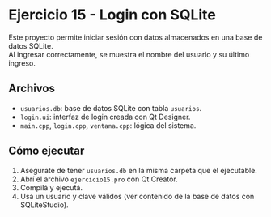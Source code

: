 # Ejercicio 15 - Login con SQLite

Este proyecto permite iniciar sesión con datos almacenados en una base de datos SQLite.  
Al ingresar correctamente, se muestra el nombre del usuario y su último ingreso.

## Archivos

- `usuarios.db`: base de datos SQLite con tabla `usuarios`.
- `login.ui`: interfaz de login creada con Qt Designer.
- `main.cpp`, `login.cpp`, `ventana.cpp`: lógica del sistema.

## Cómo ejecutar

1. Asegurate de tener `usuarios.db` en la misma carpeta que el ejecutable.
2. Abrí el archivo `ejercicio15.pro` con Qt Creator.
3. Compilá y ejecutá.
4. Usá un usuario y clave válidos (ver contenido de la base de datos con SQLiteStudio).
